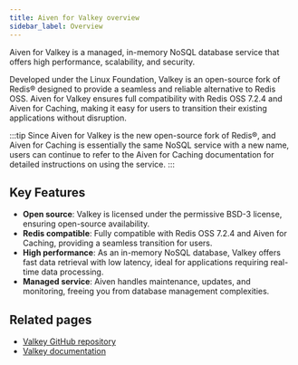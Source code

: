 ```yaml
---
title: Aiven for Valkey overview
sidebar_label: Overview
---
```


Aiven for Valkey is a managed, in-memory NoSQL database service that offers high performance, scalability, and security.

Developed under the Linux Foundation, Valkey is an open-source fork of Redis® designed
to provide a seamless and reliable alternative to Redis OSS.  Aiven for Valkey
ensures full compatibility with Redis OSS 7.2.4 and Aiven for Caching, making it easy
for users to transition their existing applications without disruption.

:::tip
Since Aiven for Valkey is the new open-source fork of Redis®, and Aiven for Caching
is essentially the same NoSQL service with a new name, users can continue to
refer to the Aiven for Caching documentation for detailed instructions on
using the service.
:::

## Key Features

- **Open source**: Valkey is licensed under the permissive BSD-3 license,
  ensuring open-source availability.
- **Redis compatible**: Fully compatible with Redis OSS 7.2.4 and
  Aiven for Caching, providing a seamless transition for users.
- **High performance**: As an in-memory NoSQL database, Valkey offers fast data
  retrieval with low latency, ideal for applications requiring real-time data processing.
- **Managed service**: Aiven handles maintenance, updates, and monitoring,
  freeing you from database management complexities.

## Related pages

- [Valkey GitHub repository](https://github.com/valkey-io/valkey)
- [Valkey documentation](https://valkey.io/docs/)
